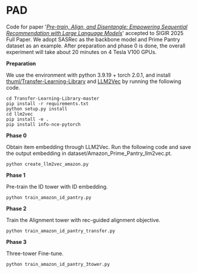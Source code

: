 # PAD
Code for paper '*[Pre-train, Align, and Disentangle: Empowering Sequential Recommendation with Large Language Models](https://github.com/Applied-Machine-Learning-Lab/PAD)*' accepted to SIGIR 2025 Full Paper. We adopt SASRec as the backbone model and Prime Pantry dataset as an example. After preparation and phase 0 is done, the overall experiment will take about 20 minutes on 4 Tesla V100 GPUs.

**Preparation**

We use the environment with python 3.9.19 + torch 2.0.1, and install [thuml/Transfer-Learning-Library](https://github.com/thuml/Transfer-Learning-Library) and [LLM2Vec](https://github.com/McGill-NLP/llm2vec/tree/main) by running the following code.
```
cd Transfer-Learning-Library-master
pip install -r requirements.txt
python setup.py install
cd llm2vec
pip install -e .
pip install info-nce-pytorch
```

**Phase 0**

Obtain item embedding through LLM2Vec. Run the following code and save the output embedding in dataset/Amazon_Prime_Pantry_llm2vec.pt.
```
python create_llm2vec_amazon.py
```

**Phase 1**

Pre-train the ID tower with ID embedding.
```
python train_amazon_id_pantry.py
```

**Phase 2**

Train the Alignment tower with rec-guided alignment objective.
```
python train_amazon_id_pantry_transfer.py
```

**Phase 3**

Three-tower Fine-tune.
```
python train_amazon_id_pantry_3tower.py
```

